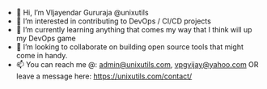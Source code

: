 - 👋 Hi, I’m VIjayendar Gururaja @unixutils
- 👀 I’m interested in contributing to DevOps / CI/CD projects
- 🌱 I’m currently learning anything that comes my way that I think will up my DevOps game
- 💞️ I’m looking to collaborate on building open source tools that might come in handy.
- 📫 You can reach me @: admin@unixutils.com, vpgvijay@yahoo.com OR leave a message here: https://unixutils.com/contact/

<!---
unixutils/unixutils is a ✨ special ✨ repository because its `README.md` (this file) appears on your GitHub profile.
You can click the Preview link to take a look at your changes.
--->
